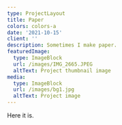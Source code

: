 ```yaml
---
type: ProjectLayout
title: Paper
colors: colors-a
date: '2021-10-15'
client: ''
description: Sometimes I make paper.
featuredImage:
  type: ImageBlock
  url: /images/IMG_2665.JPEG
  altText: Project thumbnail image
media:
  type: ImageBlock
  url: /images/bg1.jpg
  altText: Project image
---
```

Here it is.
